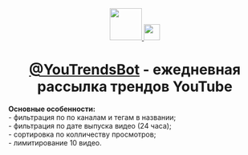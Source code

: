 <div align="center">
  <a href="http://telegram.me/YouTrendsBot">
    <img  src="https://cdn.worldvectorlogo.com/logos/youtube-2-1.svg" width="64"/>
  </a>
  <a href="http://telegram.me/YouTrendsBot">
    <img src="https://telegram.org/img/t_logo.png" width="32"/>
  </a>
  <h1>
    <a href="http://telegram.me/YouTrendsBot")>@YouTrendsBot</a> - ежедневная рассылка трендов YouTube
  </h1>
</div>
<b>Основные особенности:</b><br>
- фильтрация по по каналам и тегам в названии;<br>
- фильтрация по дате выпуска видео (24 часа);<br>
- сортировка по колличеству просмотров;<br>
- лимитирование 10 видео.<br>
